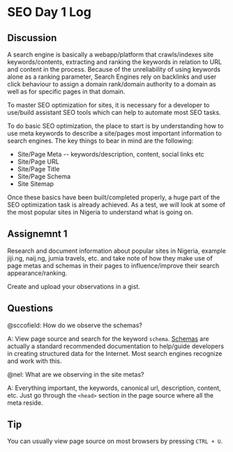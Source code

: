 # SEO Day 1 Log

## Discussion
A search engine is basically a webapp/platform that crawls/indexes site keywords/contents, extracting and ranking the keywords in relation to URL and content in the process.
Because of the unreliability of using keywords alone as a ranking parameter, Search Engines rely on backlinks and user click behaviour to assign a domain rank/domain authority to a domain as well as for specific pages in that domain.

To master SEO optimization for sites, it is necessary for a developer to use/build assistant SEO tools which can help to automate most SEO tasks.

To do basic SEO optimization, the place to start is by understanding how to use meta keywords to describe a site/pages most important information to search engines. The key things to bear in mind are the following:

 - Site/Page Meta -- keywords/description, content, social links etc
 - Site/Page URL
 - Site/Page Title
 - Site/Page Schema
 - Site Sitemap

Once these basics have been built/completed properly, a huge part of the SEO optimization task is already achieved. As a test, we will look at
some of the most popular sites in Nigeria to understand what is going on.

## Assignemnt 1
Research and document information about popular sites in Nigeria, example jiji.ng, naij.ng, jumia travels, etc. and take note of how they make use of page metas and schemas in their pages to influence/improve their search appearance/ranking.

Create and upload your observations in a gist.

## Questions
@sccofield: How do we observe the schemas?

A: View page source and search for the keyword `schema`. [Schemas](https://schema.org/) are actually a standard recommended documentation to help/guide developers in creating structured data for the Internet. Most search engines recognize and work with this.

@nel: What are we observing in the site metas?

A: Everything important, the keywords, canonical url, description, content, etc. Just go through the `<head>` section in the page source where all the meta reside.

## Tip
You can usually view page source on most browsers by pressing `CTRL + U`.
